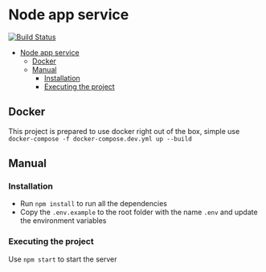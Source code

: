 # Node app service

[![Build Status](https://travis-ci.com/sebastiansuarezGL/node-app-service.svg?branch=main)](https://travis-ci.com/sebastiansuarezGL/node-app-service)

- [Node app service](#node-app-service)
  - [Docker](#docker)
  - [Manual](#manual)
    - [Installation](#installation)
    - [Executing the project](#executing-the-project)

## Docker

This project is prepared to use docker right out of the box, simple use `` docker-compose -f docker-compose.dev.yml up --build``

## Manual

### Installation

- Run ``npm install`` to run all the dependencies
- Copy the ``.env.example`` to the root folder with the name ``.env`` and update the environment variables

### Executing the project

Use ``npm start`` to start the server
